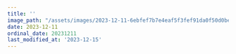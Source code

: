 ```yaml
---
title: ''
image_path: "/assets/images/2023-12-11-6ebfef7b7e4eaf5f3fef91da0f50d0be.jpeg"
date: 2023-12-11
ordinal_date: 20231211
last_modified_at: '2023-12-15'
---
```

